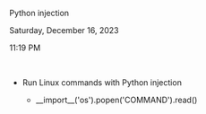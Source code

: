 Python injection

Saturday, December 16, 2023

11:19 PM

 

-   Run Linux commands with Python injection

    -   \_\_import\_\_(\'os\').popen(\'COMMAND\').read()
